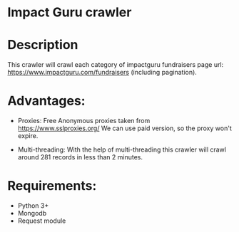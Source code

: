 # Impact Guru crawler

# Description
This crawler will crawl each category of impactguru fundraisers page url: https://www.impactguru.com/fundraisers (including pagination).

# Advantages:
- Proxies:
  Free Anonymous proxies taken from https://www.sslproxies.org/
  We can use paid version, so the proxy won't expire.

- Multi-threading:
  With the help of multi-threading this crawler will crawl around 281 records in less than 2 minutes.

# Requirements:
- Python 3+
- Mongodb
- Request module
